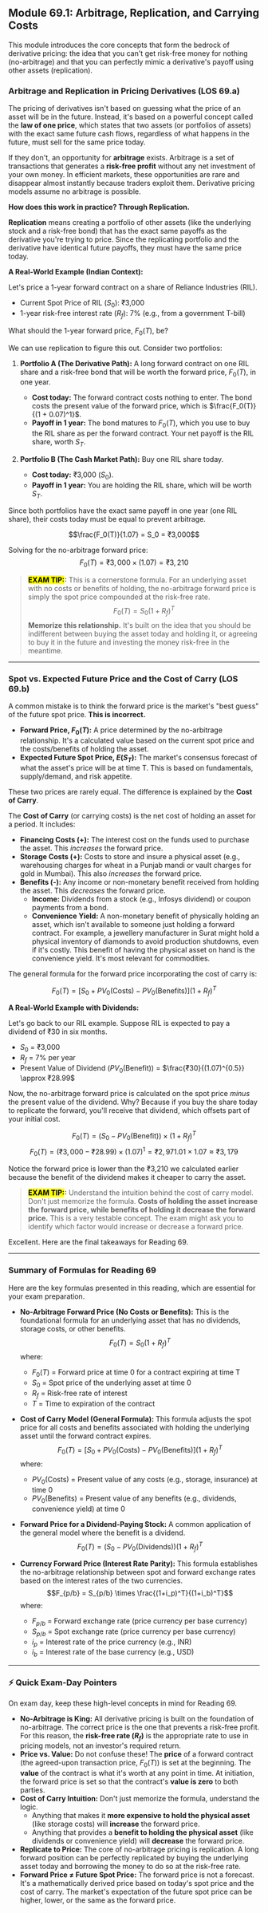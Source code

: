 ## Module 69.1: Arbitrage, Replication, and Carrying Costs

This module introduces the core concepts that form the bedrock of derivative pricing: the idea that you can't get risk-free money for nothing (no-arbitrage) and that you can perfectly mimic a derivative's payoff using other assets (replication).

### Arbitrage and Replication in Pricing Derivatives (LOS 69.a)

The pricing of derivatives isn't based on guessing what the price of an asset will be in the future. Instead, it's based on a powerful concept called the **law of one price**, which states that two assets (or portfolios of assets) with the exact same future cash flows, regardless of what happens in the future, must sell for the same price today.

If they don't, an opportunity for **arbitrage** exists. Arbitrage is a set of transactions that generates a **risk-free profit** without any net investment of your own money. In efficient markets, these opportunities are rare and disappear almost instantly because traders exploit them. Derivative pricing models assume no arbitrage is possible.

**How does this work in practice? Through Replication.**

**Replication** means creating a portfolio of other assets (like the underlying stock and a risk-free bond) that has the exact same payoffs as the derivative you're trying to price. Since the replicating portfolio and the derivative have identical future payoffs, they must have the same price today.

**A Real-World Example (Indian Context):**

Let's price a 1-year forward contract on a share of Reliance Industries (RIL).
* Current Spot Price of RIL ($S_0$): ₹3,000
* 1-year risk-free interest rate ($R_f$): 7% (e.g., from a government T-bill)

What should the 1-year forward price, $F_0(T)$, be?

We can use replication to figure this out. Consider two portfolios:

1.  **Portfolio A (The Derivative Path):** A long forward contract on one RIL share and a risk-free bond that will be worth the forward price, $F_0(T)$, in one year.
    * **Cost today:** The forward contract costs nothing to enter. The bond costs the present value of the forward price, which is $\frac{F_0(T)}{(1 + 0.07)^1}$.
    * **Payoff in 1 year:** The bond matures to $F_0(T)$, which you use to buy the RIL share as per the forward contract. Your net payoff is the RIL share, worth $S_T$.

2.  **Portfolio B (The Cash Market Path):** Buy one RIL share today.
    * **Cost today:** ₹3,000 ($S_0$).
    * **Payoff in 1 year:** You are holding the RIL share, which will be worth $S_T$.

Since both portfolios have the exact same payoff in one year (one RIL share), their costs today must be equal to prevent arbitrage.

$$\frac{F_0(T)}{1.07} = S_0 = ₹3,000$$

Solving for the no-arbitrage forward price:
$$F_0(T) = ₹3,000 \times (1.07) = ₹3,210$$

> **<mark>EXAM TIP:</mark>:** This is a cornerstone formula. For an underlying asset with no costs or benefits of holding, the no-arbitrage forward price is simply the spot price compounded at the risk-free rate.
> $$F_0(T) = S_0(1 + R_f)^T$$
> **Memorize this relationship.** It's built on the idea that you should be indifferent between buying the asset today and holding it, or agreeing to buy it in the future and investing the money risk-free in the meantime.

***

### Spot vs. Expected Future Price and the Cost of Carry (LOS 69.b)

A common mistake is to think the forward price is the market's "best guess" of the future spot price. **This is incorrect.**
* **Forward Price, $F_0(T)$:** A price determined by the no-arbitrage relationship. It's a calculated value based on the current spot price and the costs/benefits of holding the asset.
* **Expected Future Spot Price, $E(S_T)$:** The market's consensus forecast of what the asset's price will be at time T. This is based on fundamentals, supply/demand, and risk appetite.

These two prices are rarely equal. The difference is explained by the **Cost of Carry**.

The **Cost of Carry** (or carrying costs) is the net cost of holding an asset for a period. It includes:
* **Financing Costs (+):** The interest cost on the funds used to purchase the asset. This *increases* the forward price.
* **Storage Costs (+):** Costs to store and insure a physical asset (e.g., warehousing charges for wheat in a Punjab mandi or vault charges for gold in Mumbai). This also *increases* the forward price.
* **Benefits (-):** Any income or non-monetary benefit received from holding the asset. This *decreases* the forward price.
    * **Income:** Dividends from a stock (e.g., Infosys dividend) or coupon payments from a bond.
    * **Convenience Yield:** A non-monetary benefit of physically holding an asset, which isn't available to someone just holding a forward contract. For example, a jewellery manufacturer in Surat might hold a physical inventory of diamonds to avoid production shutdowns, even if it's costly. This benefit of having the physical asset on hand is the convenience yield. It's most relevant for commodities.

The general formula for the forward price incorporating the cost of carry is:

$$F_0(T) = [S_0 + PV_0(\text{Costs}) - PV_0(\text{Benefits})](1 + R_f)^T$$

**A Real-World Example with Dividends:**

Let's go back to our RIL example. Suppose RIL is expected to pay a dividend of ₹30 in six months.
* $S_0$ = ₹3,000
* $R_f$ = 7% per year
* Present Value of Dividend ($PV_0(\text{Benefit})$) = $\frac{₹30}{(1.07)^{0.5}} \approx ₹28.99$

Now, the no-arbitrage forward price is calculated on the spot price *minus* the present value of the dividend. Why? Because if you buy the share today to replicate the forward, you'll receive that dividend, which offsets part of your initial cost.

$$F_0(T) = (S_0 - PV_0(\text{Benefit})) \times (1 + R_f)^T$$
$$F_0(T) = (₹3,000 - ₹28.99) \times (1.07)^1 = ₹2,971.01 \times 1.07 \approx ₹3,179$$

Notice the forward price is lower than the ₹3,210 we calculated earlier because the benefit of the dividend makes it cheaper to carry the asset.

> **<mark>EXAM TIP:</mark>:** Understand the intuition behind the cost of carry model. Don't just memorize the formula. **Costs of holding the asset increase the forward price, while benefits of holding it decrease the forward price.** This is a very testable concept. The exam might ask you to identify which factor would increase or decrease a forward price.

Excellent. Here are the final takeaways for Reading 69.

***

### Summary of Formulas for Reading 69

Here are the key formulas presented in this reading, which are essential for your exam preparation.

* **No-Arbitrage Forward Price (No Costs or Benefits):**
    This is the foundational formula for an underlying asset that has no dividends, storage costs, or other benefits.
    $$F_0(T) = S_0(1 + R_f)^T$$
    where:
    * $F_0(T)$ = Forward price at time 0 for a contract expiring at time T
    * $S_0$ = Spot price of the underlying asset at time 0
    * $R_f$ = Risk-free rate of interest
    * $T$ = Time to expiration of the contract

* **Cost of Carry Model (General Formula):**
    This formula adjusts the spot price for all costs and benefits associated with holding the underlying asset until the forward contract expires.
    $$F_0(T) = [S_0 + PV_0(\text{Costs}) - PV_0(\text{Benefits})](1 + R_f)^T$$
    where:
    * $PV_0(\text{Costs})$ = Present value of any costs (e.g., storage, insurance) at time 0
    * $PV_0(\text{Benefits})$ = Present value of any benefits (e.g., dividends, convenience yield) at time 0

* **Forward Price for a Dividend-Paying Stock:**
    A common application of the general model where the benefit is a dividend.
    $$F_0(T) = (S_0 - PV_0(\text{Dividends}))(1 + R_f)^T$$

* **Currency Forward Price (Interest Rate Parity):**
    This formula establishes the no-arbitrage relationship between spot and forward exchange rates based on the interest rates of the two currencies.
    $$F_{p/b} = S_{p/b} \times \frac{(1+i_p)^T}{(1+i_b)^T}$$
    where:
    * $F_{p/b}$ = Forward exchange rate (price currency per base currency)
    * $S_{p/b}$ = Spot exchange rate (price currency per base currency)
    * $i_p$ = Interest rate of the price currency (e.g., INR)
    * $i_b$ = Interest rate of the base currency (e.g., USD)

***

### ⚡ Quick Exam-Day Pointers

On exam day, keep these high-level concepts in mind for Reading 69.

* **No-Arbitrage is King:** All derivative pricing is built on the foundation of no-arbitrage. The correct price is the one that prevents a risk-free profit. For this reason, the **risk-free rate ($R_f$)** is the appropriate rate to use in pricing models, not an investor's required return.
* **Price vs. Value:** Do not confuse these! The **price** of a forward contract (the agreed-upon transaction price, $F_0(T)$) is set at the beginning. The **value** of the contract is what it's worth at any point in time. At initiation, the forward price is set so that the contract's **value is zero** to both parties.
* **Cost of Carry Intuition:** Don't just memorize the formula, understand the logic.
    * Anything that makes it **more expensive to hold the physical asset** (like storage costs) will **increase** the forward price.
    * Anything that provides a **benefit to holding the physical asset** (like dividends or convenience yield) will **decrease** the forward price.
* **Replicate to Price:** The core of no-arbitrage pricing is replication. A long forward position can be perfectly replicated by buying the underlying asset today and borrowing the money to do so at the risk-free rate.
* **Forward Price $\neq$ Future Spot Price:** The forward price is not a forecast. It's a mathematically derived price based on today's spot price and the cost of carry. The market's expectation of the future spot price can be higher, lower, or the same as the forward price.